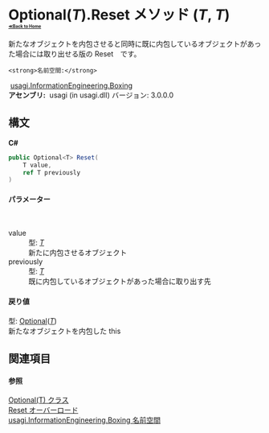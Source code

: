 # Optional(*T*).Reset メソッド (*T*, *T*)<div style="font-size:30%"><a href="https://github.com/usagi/usagi.cs/blob/master/docs/Home.md">≪Back to Home</a></div> 

新たなオブジェクトを内包させると同時に既に内包しているオブジェクトがあった場合には取り出せる版の Reset　です。


    <strong>名前空間:</strong>
&nbsp;<a href="N_usagi_InformationEngineering_Boxing.md">usagi.InformationEngineering.Boxing</a><br /><strong>アセンブリ:</strong>
&nbsp;usagi (in usagi.dll) バージョン: 3.0.0.0

## 構文

**C#**<br />
``` C#
public Optional<T> Reset(
	T value,
	ref T previously
)
```


#### パラメーター
&nbsp;<dl><dt>value</dt><dd>型: <a href="T_usagi_InformationEngineering_Boxing_Optional_1.md">*T*</a><br />新たに内包させるオブジェクト</dd><dt>previously</dt><dd>型: <a href="T_usagi_InformationEngineering_Boxing_Optional_1.md">*T*</a><br />既に内包しているオブジェクトがあった場合に取り出す先</dd></dl>

#### 戻り値
型: <a href="T_usagi_InformationEngineering_Boxing_Optional_1.md">Optional</a>(<a href="T_usagi_InformationEngineering_Boxing_Optional_1.md">*T*</a>)<br />新たなオブジェクトを内包した this

## 関連項目


#### 参照
<a href="T_usagi_InformationEngineering_Boxing_Optional_1.md">Optional(T) クラス</a><br /><a href="Overload_usagi_InformationEngineering_Boxing_Optional_1_Reset.md">Reset オーバーロード</a><br /><a href="N_usagi_InformationEngineering_Boxing.md">usagi.InformationEngineering.Boxing 名前空間</a><br />